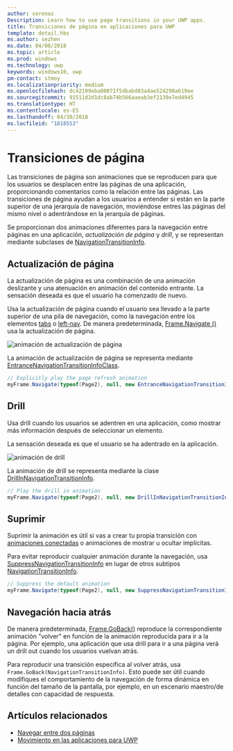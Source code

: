 ```yaml
---
author: serenaz
Description: Learn how to use page transitions in your UWP apps.
title: Transiciones de página en aplicaciones para UWP
template: detail.hbs
ms.author: sezhen
ms.date: 04/08/2018
ms.topic: article
ms.prod: windows
ms.technology: uwp
keywords: windows10, uwp
pm-contact: stmoy
ms.localizationpriority: medium
ms.openlocfilehash: dc42199eba00071f5dbabd83a4ae524298a619ee
ms.sourcegitcommit: 91511d2d1dc8ab74b566aaeab3ef2139e7ed4945
ms.translationtype: HT
ms.contentlocale: es-ES
ms.lasthandoff: 04/30/2018
ms.locfileid: "1818553"
---
```

# <a name="page-transitions"></a>Transiciones de página

Las transiciones de página son animaciones que se reproducen para que los usuarios se desplacen entre las páginas de una aplicación, proporcionando comentarios como la relación entre las páginas. Las transiciones de página ayudan a los usuarios a entender si están en la parte superior de una jerarquía de navegación, moviéndose entres las páginas del mismo nivel o adentrándose en la jerarquía de páginas.

Se proporcionan dos animaciones diferentes para la navegación entre páginas en una aplicación, *actualización de página* y *drill*, y se representan mediante subclases de [NavigationTransitionInfo](/uwp/api/windows.ui.xaml.media.animation.navigationtransitioninfo).

## <a name="page-refresh"></a>Actualización de página

La actualización de página es una combinación de una animación deslizante y una atenuación en animación del contenido entrante. La sensación deseada es que el usuario ha comenzado de nuevo.

Usa la actualización de página cuando el usuario sea llevado a la parte superior de una pila de navegación, como la navegación entre los elementos [tabs](../controls-and-patterns/tabs-pivot.md) o [left-nav](../controls-and-patterns/navigationview.md). De manera predeterminada, [Frame.Navigate ()](/uwp/api/windows.ui.xaml.controls.frame.navigate) usa la actualización de página.

![animación de actualización de página](images/page-refresh.gif)

La animación de actualización de página se representa mediante [EntranceNavigationTransitionInfoClass](/uwp/api/windows.ui.xaml.media.animation.entrancenavigationtransitioninfo).

```csharp
// Explicitly play the page refresh animation
myFrame.Navigate(typeof(Page2), null, new EntranceNavigationTransitionInfo());
```

## <a name="drill"></a>Drill

Usa drill cuando los usuarios se adentren en una aplicación, como mostrar más información después de seleccionar un elemento.

La sensación deseada es que el usuario se ha adentrado en la aplicación.

![animación de drill](images/drill.gif)

La animación de drill se representa mediante la clase [DrillInNavigationTransitionInfo](/uwp/api/windows.ui.xaml.media.animation.drillinnavigationtransitioninfo).

```csharp
// Play the drill in animation
myFrame.Navigate(typeof(Page2), null, new DrillInNavigationTransitionInfo());
```

## <a name="suppress"></a>Suprimir

Suprimir la animación es útil si vas a crear tu propia transición con [animaciones conectadas](connected-animation.md) o animaciones de mostrar u ocultar implícitas.

Para evitar reproducir cualquier animación durante la navegación, usa [SuppressNavigationTransitionInfo](/uwp/api/windows.ui.xaml.media.animation.suppressnavigationtransitioninfo) en lugar de otros subtipos [NavigationTransitionInfo](/uwp/api/windows.ui.xaml.media.animation.navigationtransitioninfo).

```csharp
// Suppress the default animation
myFrame.Navigate(typeof(Page2), null, new SuppressNavigationTransitionInfo());
```

## <a name="backwards-navigation"></a>Navegación hacia atrás

De manera predeterminada, [Frame.GoBack()](/uwp/api/windows.ui.xaml.controls.frame.goback) reproduce la correspondiente animación "volver" en función de la animación reproducida para ir a la página. Por ejemplo, una aplicación que usa drill para ir a una página verá un drill out cuando los usuarios vuelvan atrás.

Para reproducir una transición específica al volver atrás, usa `Frame.GoBack(NavigationTransitionInfo)`. Esto puede ser útil cuando modifiques el comportamiento de la navegación de forma dinámica en función del tamaño de la pantalla, por ejemplo, en un escenario maestro/de detalles con capacidad de respuesta.

## <a name="related-topics"></a>Artículos relacionados

- [Navegar entre dos páginas](../basics/navigate-between-two-pages.md)
- [Movimiento en las aplicaciones para UWP](index.md)
